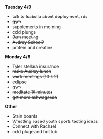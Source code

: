 **Tuesday 4/9**
* talk to Isabella about deployment, rds
* ~~gym~~
* supplements in morning 
* cold plunge
* ~~9am meeting~~
* ~~Audrey School?~~
* protein and creatine 

**Monday 4/8**

* Tyler stellara insurance
* ~~make Audrey lunch~~
* ~~work meetings (10 & 2)~~
* ~~eclipse~~
* ~~gym~~
* ~~meditate 10 minutes~~
* ~~get more ashwaganda~~

**Other**
* Stain boards 
* Wrestling based youth sports testing ideas
* Connect with Rachael
* cold pluge and hot tub